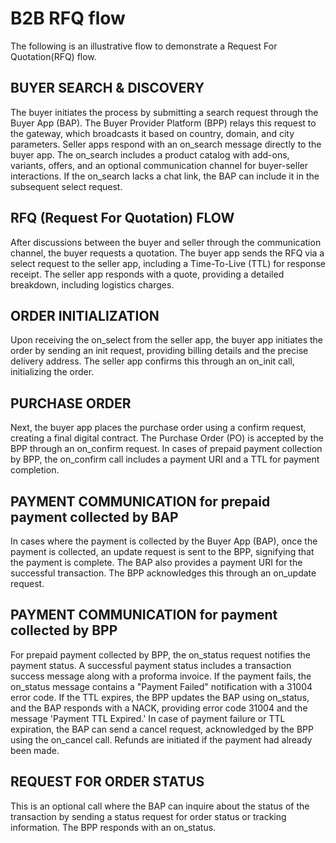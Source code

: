 # B2B RFQ flow
The following is an illustrative flow to demonstrate a Request For Quotation(RFQ) flow.

## BUYER SEARCH & DISCOVERY
The buyer initiates the process by submitting a search request through the Buyer App (BAP). The Buyer Provider Platform (BPP) relays this request to the gateway, which broadcasts it based on country, domain, and city parameters. Seller apps respond with an on_search message directly to the buyer app. The on_search includes a product catalog with add-ons, variants, offers, and an optional communication channel for buyer-seller interactions. If the on_search lacks a chat link, the BAP can include it in the subsequent select request.
[](FlowDiagrams/RFQSearchAndDiscovery.png)

## RFQ (Request For Quotation) FLOW
After discussions between the buyer and seller through the communication channel, the buyer requests a quotation. The buyer app sends the RFQ via a select request to the seller app, including a Time-To-Live (TTL) for response receipt. The seller app responds with a quote, providing a detailed breakdown, including logistics charges.

## ORDER INITIALIZATION
Upon receiving the on_select from the seller app, the buyer app initiates the order by sending an init request, providing billing details and the precise delivery address. The seller app confirms this through an on_init call, initializing the order.


## PURCHASE ORDER
Next, the buyer app places the purchase order using a confirm request, creating a final digital contract. The Purchase Order (PO) is accepted by the BPP through an on_confirm request. In cases of prepaid payment collection by BPP, the on_confirm call includes a payment URI and a TTL for payment completion.

## PAYMENT COMMUNICATION for prepaid payment collected by BAP
In cases where the payment is collected by the Buyer App (BAP), once the payment is collected, an update request is sent to the BPP, signifying that the payment is complete. The BAP also provides a payment URI for the successful transaction. The BPP acknowledges this through an on_update request.

## PAYMENT COMMUNICATION for payment collected by BPP
For prepaid payment collected by BPP, the on_status request notifies the payment status. A successful payment status includes a transaction success message along with a proforma invoice. If the payment fails, the on_status message contains a "Payment Failed" notification with a 31004 error code. If the TTL expires, the BPP updates the BAP using on_status, and the BAP responds with a NACK, providing error code 31004 and the message 'Payment TTL Expired.' In case of payment failure or TTL expiration, the BAP can send a cancel request, acknowledged by the BPP using the on_cancel call. Refunds are initiated if the payment had already been made.

## REQUEST FOR ORDER STATUS  
This is an optional call where the BAP can inquire about the status of the transaction by sending a status request for order status or tracking information. The BPP responds with an on_status.
